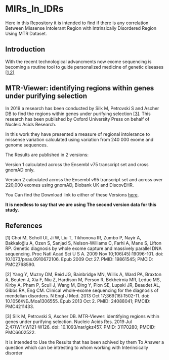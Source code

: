 # MIRs_In_IDRs
Here in this Repository it is intended to find if there is any correlation Between Missense Intolerant Region with Intrinsically Disordered Region Using MTR Dataset.

## Introduction
With the recent technological advancments now exome sequencing is becoming a routine tool to guide personalized medicine of genetic diseases [[1,2]](#1,#2)

## MTR-Viewer: identifying regions within genes under purifying selection
In 2019 a research has been conducted by Silk M, Petrovski S and Ascher DB to find the regions within genes under purifying selection [[3]](#3). This research has been published by Oxford University Press on behalf of Nucleic Acids Research.

In this work they have presented a measure of regional intolerance to missense variation calculated using variation from 240 000 exome and genome sequences. 

The Results are published in 2 versions:

Version 1 calculated across the Ensembl v75 transcript set and cross gnomAD only.

Version 2 calculated across the Ensembl v95 transcript set and across over 220,000 exomes using gnomAD, Biobank UK and DiscovEHR.

You Can find the Download link to either of these Versions [here](https://biosig.lab.uq.edu.au/mtr-viewer/downloads).

**It is needless to say that we are using The second version data for this study.**




## References
<a id="1">[1]</a> 
Choi M, Scholl UI, Ji W, Liu T, Tikhonova IR, Zumbo P, Nayir A, Bakkaloğlu A, Ozen S, Sanjad S, Nelson-Williams C, Farhi A, Mane S, Lifton RP. Genetic diagnosis by whole exome capture and massively parallel DNA sequencing. Proc Natl Acad Sci U S A. 2009 Nov 10;106(45):19096-101. doi: 10.1073/pnas.0910672106. Epub 2009 Oct 27. PMID: 19861545; PMCID: PMC2768590.

<a id="2">[2]</a> 
Yang Y, Muzny DM, Reid JG, Bainbridge MN, Willis A, Ward PA, Braxton A, Beuten J, Xia F, Niu Z, Hardison M, Person R, Bekheirnia MR, Leduc MS, Kirby A, Pham P, Scull J, Wang M, Ding Y, Plon SE, Lupski JR, Beaudet AL, Gibbs RA, Eng CM. Clinical whole-exome sequencing for the diagnosis of mendelian disorders. N Engl J Med. 2013 Oct 17;369(16):1502-11. doi: 10.1056/NEJMoa1306555. Epub 2013 Oct 2. PMID: 24088041; PMCID: PMC4211433.

<a id="3">[3]</a> 
Silk M, Petrovski S, Ascher DB. MTR-Viewer: identifying regions within genes under purifying selection. Nucleic Acids Res. 2019 Jul 2;47(W1):W121-W126. doi: 10.1093/nar/gkz457. PMID: 31170280; PMCID: PMC6602522.



It is intended to Use the Results that has been achived by them To Answer a question which can be intresting to whom working with Interinsically disorder 
